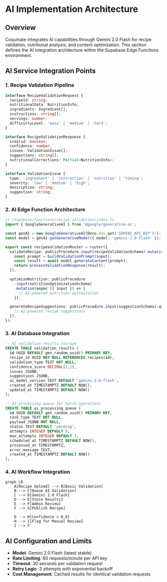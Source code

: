 # AI Implementation Architecture

## Overview

Coquinate integrates AI capabilities through Gemini 2.0 Flash for recipe validation, nutritional analysis, and content optimization. This section defines the AI integration architecture within the Supabase Edge Functions environment.

## AI Service Integration Points

### 1. Recipe Validation Pipeline

```typescript
interface RecipeValidationRequest {
  recipeId: string;
  nutritionalData: NutritionInfo;
  ingredients: Ingredient[];
  instructions: string[];
  servings: number;
  difficultyLevel: 'easy' | 'medium' | 'hard';
}

interface RecipeValidationResponse {
  isValid: boolean;
  confidence: number;
  issues: ValidationIssue[];
  suggestions: string[];
  nutritionalCorrections: Partial<NutritionInfo>;
}

interface ValidationIssue {
  type: 'ingredient' | 'instruction' | 'nutrition' | 'timing';
  severity: 'low' | 'medium' | 'high';
  description: string;
  suggestion: string;
}
```

### 2. AI Edge Function Architecture

```typescript
// /supabase/functions/recipe-validation/index.ts
import { GoogleGenerativeAI } from '@google/generative-ai';

const genAI = new GoogleGenerativeAI(Deno.env.get('GEMINI_API_KEY')!);
const model = genAI.getGenerativeModel({ model: 'gemini-2.0-flash' });

export const recipeValidationRouter = router({
  validateRecipe: publicProcedure.input(recipeValidationSchema).mutation(async ({ input }) => {
    const prompt = buildValidationPrompt(input);
    const result = await model.generateContent(prompt);
    return processValidationResponse(result);
  }),

  optimizeNutrition: publicProcedure
    .input(nutritionOptimizationSchema)
    .mutation(async ({ input }) => {
      // AI-powered nutrition optimization
    }),

  generateRecipeSuggestions: publicProcedure.input(suggestionSchema).query(async ({ input }) => {
    // AI-powered recipe suggestions
  }),
});
```

### 3. AI Database Integration

```sql
-- AI validation results storage
CREATE TABLE validation_results (
  id UUID DEFAULT gen_random_uuid() PRIMARY KEY,
  recipe_id UUID NOT NULL REFERENCES recipes(id),
  validation_type TEXT NOT NULL,
  confidence_score DECIMAL(3,2),
  issues JSONB,
  suggestions JSONB,
  ai_model_version TEXT DEFAULT 'gemini-2.0-flash',
  created_at TIMESTAMPTZ DEFAULT NOW(),
  updated_at TIMESTAMPTZ DEFAULT NOW()
);

-- AI processing queue for batch operations
CREATE TABLE ai_processing_queue (
  id UUID DEFAULT gen_random_uuid() PRIMARY KEY,
  task_type TEXT NOT NULL,
  payload JSONB NOT NULL,
  status TEXT DEFAULT 'pending',
  attempts INTEGER DEFAULT 0,
  max_attempts INTEGER DEFAULT 3,
  scheduled_at TIMESTAMPTZ DEFAULT NOW(),
  processed_at TIMESTAMPTZ,
  error_message TEXT,
  created_at TIMESTAMPTZ DEFAULT NOW()
);
```

### 4. AI Workflow Integration

```mermaid
graph LR
    A[Recipe Upload] --> B[Basic Validation]
    B --> C[Queue AI Validation]
    C --> D[Gemini 2.0 Flash]
    D --> E[Store Results]
    E --> F[Admin Review]
    F --> G[Publish Recipe]

    D --> H[Confidence < 0.8]
    H --> I[Flag for Manual Review]
    I --> F
```

## AI Configuration and Limits

- **Model**: Gemini 2.0 Flash (latest stable)
- **Rate Limiting**: 60 requests/minute per API key
- **Timeout**: 30 seconds per validation request
- **Retry Logic**: 3 attempts with exponential backoff
- **Cost Management**: Cached results for identical validation requests
